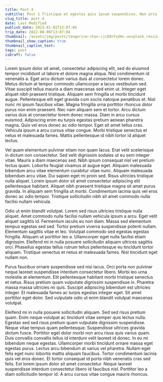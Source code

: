 ```yaml
---
title: Post 4
subtitle: Post 1 Tristique et egestas quis ipsum suspendisse. Non arcu risus quis varius quam quisque id. Ac felis donec et odio pellentesque
slug_title: post-4
date: Last Modified
publish_date: 2023-01-01T13:07:04
trip_date: 2022-08-06T13:07:04
thumbnail: /assets/img/posts/tangerine-chan-cjcD8rFvGHc-unsplash_resized.jpg
thumbnail_show_caption: true
thumbnail_caption_text:
tags: post
isDraft: false
---
```


Lorem ipsum dolor sit amet, consectetur adipiscing elit, sed do eiusmod tempor incididunt ut labore et dolore magna aliqua. Nisl condimentum id venenatis a. Eget arcu dictum varius duis at consectetur lorem donec. Metus dictum at tempor commodo ullamcorper a lacus vestibulum sed. Vitae suscipit tellus mauris a diam maecenas sed enim ut. Integer eget aliquet nibh praesent tristique. Aliquam sem fringilla ut morbi tincidunt augue. Pellentesque elit eget gravida cum sociis natoque penatibus et. Nisl nunc mi ipsum faucibus vitae. Magna fringilla urna porttitor rhoncus dolor purus non enim praesent. Nec nam aliquam sem et tortor. Arcu dictum varius duis at consectetur lorem donec massa. Diam in arcu cursus euismod. Adipiscing enim eu turpis egestas pretium aenean pharetra magna. Quis vel eros donec ac odio tempor. Eget sit amet tellus cras. Vehicula ipsum a arcu cursus vitae congue. Morbi tristique senectus et netus et malesuada fames. Mattis pellentesque id nibh tortor id aliquet lectus.

Vel quam elementum pulvinar etiam non quam lacus. Erat velit scelerisque in dictum non consectetur. Sed velit dignissim sodales ut eu sem integer vitae. Mauris a diam maecenas sed. Nibh ipsum consequat nisl vel pretium lectus quam. Lobortis feugiat vivamus at augue eget. Aliquam malesuada bibendum arcu vitae elementum curabitur vitae nunc. Aliquam malesuada bibendum arcu vitae. Dui sapien eget mi proin sed. Risus ultricies tristique nulla aliquet. Lorem ipsum dolor sit amet consectetur adipiscing elit pellentesque habitant. Aliquet nibh praesent tristique magna sit amet purus gravida. In aliquam sem fringilla ut morbi. Condimentum lacinia quis vel eros donec ac odio tempor. Tristique sollicitudin nibh sit amet commodo nulla facilisi nullam vehicula.

Odio ut enim blandit volutpat. Lorem sed risus ultricies tristique nulla aliquet. Amet commodo nulla facilisi nullam vehicula ipsum a arcu. Eget velit aliquet sagittis id. Fermentum iaculis eu non diam. Massa sed elementum tempus egestas sed sed. Tortor pretium viverra suspendisse potenti nullam. Elementum sagittis vitae et leo. Volutpat commodo sed egestas egestas fringilla. Aliquam ut porttitor leo a. Ullamcorper eget nulla facilisi etiam dignissim. Eleifend mi in nulla posuere sollicitudin aliquam ultrices sagittis orci. Phasellus egestas tellus rutrum tellus pellentesque eu tincidunt tortor aliquam. Tristique senectus et netus et malesuada fames. Nisl tincidunt eget nullam non.

Purus faucibus ornare suspendisse sed nisi lacus. Orci porta non pulvinar neque laoreet suspendisse interdum consectetur libero. Morbi leo urna molestie at elementum. Elit pellentesque habitant morbi tristique senectus et netus. Risus pretium quam vulputate dignissim suspendisse in. Pharetra massa massa ultricies mi quis. Suscipit adipiscing bibendum est ultricies integer. Et malesuada fames ac turpis egestas integer eget. Sit amet porttitor eget dolor. Sed vulputate odio ut enim blandit volutpat maecenas volutpat.

Eleifend mi in nulla posuere sollicitudin aliquam. Sed sed risus pretium quam. Enim neque volutpat ac tincidunt vitae semper quis lectus nulla. Egestas sed sed risus pretium quam vulputate dignissim suspendisse. Neque vitae tempus quam pellentesque. Suspendisse ultrices gravida dictum fusce. Porttitor eget dolor morbi non arcu risus quis varius quam. Duis convallis convallis tellus id interdum velit laoreet id donec. In eu mi bibendum neque egestas. Ullamcorper morbi tincidunt ornare massa eget egestas purus. Lectus arcu bibendum at varius vel pharetra. Nullam eget felis eget nunc lobortis mattis aliquam faucibus. Tortor condimentum lacinia quis vel eros donec. Et tortor consequat id porta nibh venenatis cras sed felis. Est lorem ipsum dolor sit amet consectetur. Neque laoreet suspendisse interdum consectetur libero id faucibus nisl. Porttitor leo a diam sollicitudin tempor id. A arcu cursus vitae congue mauris rhoncus.